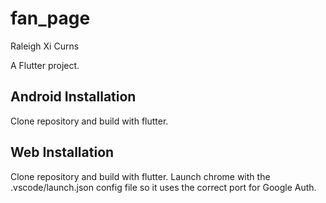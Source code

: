 # fan_page
Raleigh Xi Curns

A Flutter project.

## Android Installation 

Clone repository and build with flutter.

## Web Installation

Clone repository and build with flutter. Launch chrome with the .vscode/launch.json config file so it uses the correct port for Google Auth.

